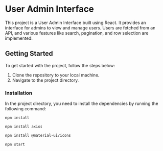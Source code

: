# User Admin Interface

This project is a User Admin Interface built using React. It provides an interface for admins to view and manage users. Users are fetched from an API, and various features like search, pagination, and row selection are implemented.

## Getting Started

To get started with the project, follow the steps below:

1. Clone the repository to your local machine.
2. Navigate to the project directory.

### Installation

In the project directory, you need to install the dependencies by running the following command:

```bash
npm install

npm install axios

npm install @material-ui/icons

npm start